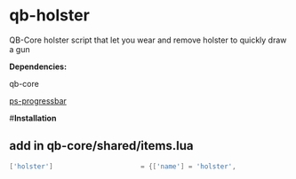# qb-holster
 QB-Core holster script that let you wear and remove holster to quickly draw a gun
 
**Dependencies:**

qb-core

[ps-progressbar](https://github.com/Project-Sloth/progressbar)

#**Installation**
## **add in qb-core/shared/items.lua**
```lua
['holster']						 = {['name'] = 'holster', 						['label'] = 'Holster', 					['weight'] = 5, 		['type'] = 'item', 		['image'] = 'holster.png',		 		['unique'] = true, 		['useable'] = true, 	['shouldClose'] = true, 	['combinable'] = nil,  ['description'] = 'An holster to quickly draw your handgun.'},

```
